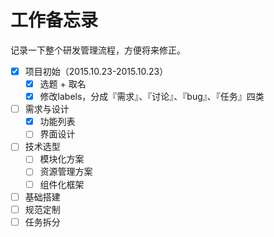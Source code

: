# 工作备忘录

记录一下整个研发管理流程，方便将来修正。

- [x] 项目初始（2015.10.23-2015.10.23）
    - [x] 选题 + 取名
    - [x] 修改labels，分成『需求』、『讨论』、『bug』、『任务』四类
- [ ] 需求与设计
    - [x] 功能列表
    - [ ] 界面设计
- [ ] 技术选型
    - [ ] 模块化方案
    - [ ] 资源管理方案
    - [ ] 组件化框架
- [ ] 基础搭建
- [ ] 规范定制
- [ ] 任务拆分